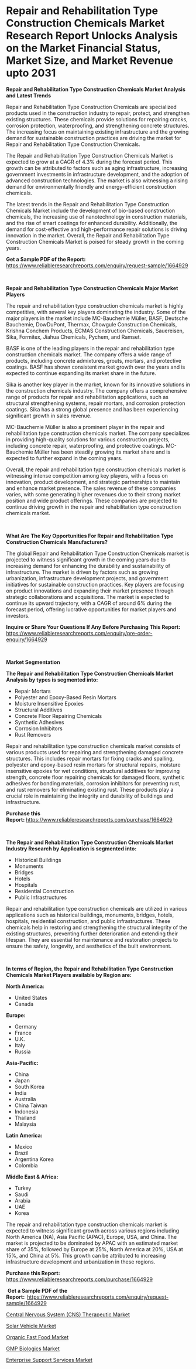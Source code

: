 <p><h1>Repair and Rehabilitation Type Construction Chemicals Market Research Report Unlocks Analysis on the Market Financial Status, Market Size, and Market Revenue upto 2031</h1></p><p><strong>Repair and Rehabilitation Type Construction Chemicals Market Analysis and Latest Trends</strong></p>
<p><p>Repair and Rehabilitation Type Construction Chemicals are specialized products used in the construction industry to repair, protect, and strengthen existing structures. These chemicals provide solutions for repairing cracks, corrosion protection, waterproofing, and strengthening concrete structures. The increasing focus on maintaining existing infrastructure and the growing demand for sustainable construction practices are driving the market for Repair and Rehabilitation Type Construction Chemicals.</p><p>The Repair and Rehabilitation Type Construction Chemicals Market is expected to grow at a CAGR of 4.3% during the forecast period. This growth can be attributed to factors such as aging infrastructure, increasing government investments in infrastructure development, and the adoption of advanced construction technologies. The market is also witnessing a rising demand for environmentally friendly and energy-efficient construction chemicals.</p><p>The latest trends in the Repair and Rehabilitation Type Construction Chemicals Market include the development of bio-based construction chemicals, the increasing use of nanotechnology in construction materials, and the rise of smart coatings for enhanced durability. Additionally, the demand for cost-effective and high-performance repair solutions is driving innovation in the market. Overall, the Repair and Rehabilitation Type Construction Chemicals Market is poised for steady growth in the coming years.</p></p>
<p><strong>Get a Sample PDF of the Report:&nbsp;</strong> <a href="https://www.reliableresearchreports.com/enquiry/request-sample/1664929">https://www.reliableresearchreports.com/enquiry/request-sample/1664929</a></p>
<p>&nbsp;</p>
<p><strong>Repair and Rehabilitation Type Construction Chemicals Major Market Players</strong></p>
<p><p>The repair and rehabilitation type construction chemicals market is highly competitive, with several key players dominating the industry. Some of the major players in the market include MC-Bauchemie Müller, BASF, Deutsche Bauchemie, DowDuPont, Thermax, Chowgule Construction Chemicals, Krishna Conchem Products, ECMAS Construction Chemicals, Sauereisen, Sika, Formitex, Jiahua Chemicals, Pychem, and Ramset.</p><p>BASF is one of the leading players in the repair and rehabilitation type construction chemicals market. The company offers a wide range of products, including concrete admixtures, grouts, mortars, and protective coatings. BASF has shown consistent market growth over the years and is expected to continue expanding its market share in the future.</p><p>Sika is another key player in the market, known for its innovative solutions in the construction chemicals industry. The company offers a comprehensive range of products for repair and rehabilitation applications, such as structural strengthening systems, repair mortars, and corrosion protection coatings. Sika has a strong global presence and has been experiencing significant growth in sales revenue.</p><p>MC-Bauchemie Müller is also a prominent player in the repair and rehabilitation type construction chemicals market. The company specializes in providing high-quality solutions for various construction projects, including concrete repair, waterproofing, and protective coatings. MC-Bauchemie Müller has been steadily growing its market share and is expected to further expand in the coming years.</p><p>Overall, the repair and rehabilitation type construction chemicals market is witnessing intense competition among key players, with a focus on innovation, product development, and strategic partnerships to maintain and enhance market presence. The sales revenue of these companies varies, with some generating higher revenues due to their strong market position and wide product offerings. These companies are projected to continue driving growth in the repair and rehabilitation type construction chemicals market.</p></p>
<p>&nbsp;</p>
<p><strong>What Are The Key Opportunities For Repair and Rehabilitation Type Construction Chemicals Manufacturers?</strong></p>
<p><p>The global Repair and Rehabilitation Type Construction Chemicals market is projected to witness significant growth in the coming years due to increasing demand for enhancing the durability and sustainability of infrastructure. The market is driven by factors such as growing urbanization, infrastructure development projects, and government initiatives for sustainable construction practices. Key players are focusing on product innovations and expanding their market presence through strategic collaborations and acquisitions. The market is expected to continue its upward trajectory, with a CAGR of around 6% during the forecast period, offering lucrative opportunities for market players and investors.</p></p>
<p><strong>Inquire or Share Your Questions If Any Before Purchasing This Report:</strong> <a href="https://www.reliableresearchreports.com/enquiry/pre-order-enquiry/1664929">https://www.reliableresearchreports.com/enquiry/pre-order-enquiry/1664929</a></p>
<p>&nbsp;</p>
<p><strong>Market Segmentation</strong></p>
<p><strong>The Repair and Rehabilitation Type Construction Chemicals Market Analysis by types is segmented into:</strong></p>
<p><ul><li>Repair Mortars</li><li>Polyester and Epoxy-Based Resin Mortars</li><li>Moisture Insensitive Epoxies</li><li>Structural Additives</li><li>Concrete Floor Repairing Chemicals</li><li>Synthetic Adhesives</li><li>Corrosion Inhibitors</li><li>Rust Removers</li></ul></p>
<p><p>Repair and rehabilitation type construction chemicals market consists of various products used for repairing and strengthening damaged concrete structures. This includes repair mortars for fixing cracks and spalling, polyester and epoxy-based resin mortars for structural repairs, moisture insensitive epoxies for wet conditions, structural additives for improving strength, concrete floor repairing chemicals for damaged floors, synthetic adhesives for bonding materials, corrosion inhibitors for preventing rust, and rust removers for eliminating existing rust. These products play a crucial role in maintaining the integrity and durability of buildings and infrastructure.</p></p>
<p><strong>Purchase this Report:&nbsp;</strong><a href="https://www.reliableresearchreports.com/purchase/1664929">https://www.reliableresearchreports.com/purchase/1664929</a></p>
<p>&nbsp;</p>
<p><strong>The Repair and Rehabilitation Type Construction Chemicals Market Industry Research by Application is segmented into:</strong></p>
<p><ul><li>Historical Buildings</li><li>Monuments</li><li>Bridges</li><li>Hotels</li><li>Hospitals</li><li>Residential Construction</li><li>Public Infrastructures</li></ul></p>
<p><p>Repair and rehabilitation type construction chemicals are utilized in various applications such as historical buildings, monuments, bridges, hotels, hospitals, residential construction, and public infrastructures. These chemicals help in restoring and strengthening the structural integrity of the existing structures, preventing further deterioration and extending their lifespan. They are essential for maintenance and restoration projects to ensure the safety, longevity, and aesthetics of the built environment.</p></p>
<p>&nbsp;</p>
<p><strong>In terms of Region, the Repair and Rehabilitation Type Construction Chemicals Market Players available by Region are:</strong></p>
<p>
    <p> <strong> North America: </strong>
        <ul>
            <li>United States</li>
            <li>Canada</li>
        </ul>
        </p> 
    <p> <strong> Europe: </strong>
        <ul>
            <li>Germany</li>
            <li>France</li>
            <li>U.K.</li>
            <li>Italy</li>
            <li>Russia</li>
        </ul>
        </p> 
    <p> <strong> Asia-Pacific: </strong>
        <ul>
            <li>China</li>
            <li>Japan</li>
            <li>South Korea</li>
            <li>India</li>
            <li>Australia</li>
            <li>China Taiwan</li>
            <li>Indonesia</li>
            <li>Thailand</li>
            <li>Malaysia</li>
        </ul>
        </p> 
    <p> <strong> Latin America: </strong>
        <ul>
            <li>Mexico</li>
            <li>Brazil</li>
            <li>Argentina Korea</li>
            <li>Colombia</li>
        </ul>
        </p> 
    <p> <strong> Middle East & Africa: </strong>
        <ul>
            <li>Turkey</li>
            <li>Saudi</li>
            <li>Arabia</li>
            <li>UAE</li>
            <li>Korea</li>
        </ul>
    </p>
    </p>
<p><p>The repair and rehabilitation type construction chemicals market is expected to witness significant growth across various regions including North America (NA), Asia Pacific (APAC), Europe, USA, and China. The market is projected to be dominated by APAC with an estimated market share of 35%, followed by Europe at 25%, North America at 20%, USA at 15%, and China at 5%. This growth can be attributed to increasing infrastructure development and urbanization in these regions.</p></p>
<p><strong>Purchase this Report: </strong><a href="https://www.reliableresearchreports.com/purchase/1664929">https://www.reliableresearchreports.com/purchase/1664929</a></p>
<p>&nbsp;<strong>Get a Sample PDF of the Report:&nbsp;&nbsp;</strong><a href="https://www.reliableresearchreports.com/enquiry/request-sample/1664929">https://www.reliableresearchreports.com/enquiry/request-sample/1664929</a></p>
<p><strong></strong></p>
<p><p><a href="https://github.com/lubmix/Market-Research-Report-List-1/blob/main/central-nervous-system-cns-therapeutic-market.md">Central Nervous System (CNS) Therapeutic Market</a></p><p><a href="https://medium.com/@tiffanytran1905/analyzing-solar-vehicle-market-global-industry-perspective-and-forecast-2024-to-2031-327ea3216c1f">Solar Vehicle Market</a></p><p><a href="https://medium.com/@juliecastro06/organic-fast-food-market-competitive-analysis-market-trends-and-forecast-to-2031-d4df3d78f41b">Organic Fast Food Market</a></p><p><a href="https://medium.com/p/f37e29f82f0f/edit">GMP Biologics Market</a></p><p><a href="https://medium.com/@juliecastro06/enterprise-support-services-market-insight-market-trends-growth-forecasted-from-2024-to-2031-eb2666121194">Enterprise Support Services Market</a></p></p>